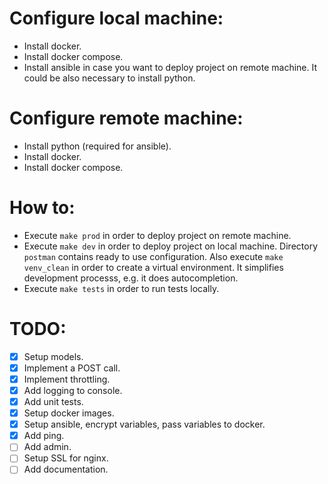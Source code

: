 # Configure local machine:
- Install docker.
- Install docker compose.
- Install ansible in case you want to deploy project on remote machine. It could be also necessary to install python. 

# Configure remote machine:
- Install python (required for ansible).
- Install docker.
- Install docker compose.

# How to:
- Execute `make prod` in order to deploy project on remote machine.
- Execute `make dev` in order to deploy project on local machine. Directory `postman` contains ready to use configuration. Also execute `make venv_clean` in order to create a virtual environment. It simplifies development processs, e.g. it does autocompletion.
- Execute `make tests` in order to run tests locally.


# TODO:
- [x] Setup models.
- [x] Implement a POST call.
- [x] Implement throttling.
- [x] Add logging to console.
- [x] Add unit tests.
- [x] Setup docker images.
- [x] Setup ansible, encrypt variables, pass variables to docker.
- [x] Add ping.
- [ ] Add admin.
- [ ] Setup SSL for nginx.
- [ ] Add documentation.